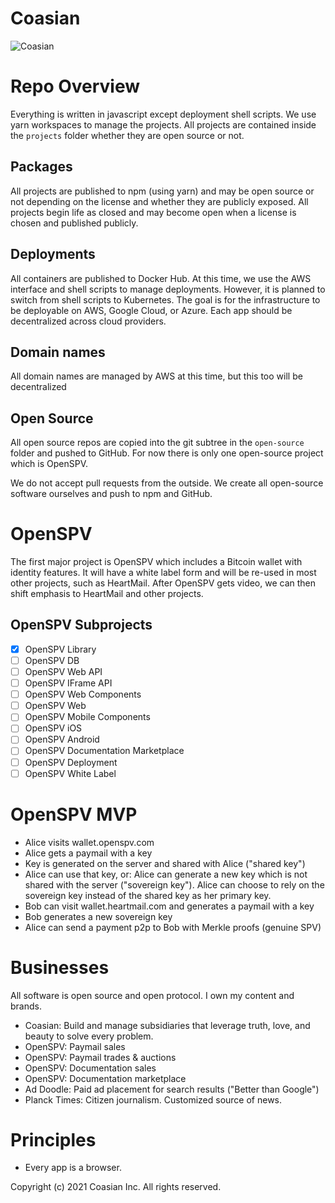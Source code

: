 # Coasian

![Coasian](https://github.com/coasian/coasian/blob/master/design-assets/coasian-landscape-dark.png)

# Repo Overview

Everything is written in javascript except deployment shell scripts.  We use
yarn workspaces to manage the projects. All projects are contained inside the
<code>projects</code> folder whether they are open source or not.

## Packages

All projects are published to npm (using yarn) and may be open source or not
depending on the license and whether they are publicly exposed. All projects
begin life as closed and may become open when a license is chosen and published
publicly.

## Deployments

All containers are published to Docker Hub. At this time, we use the AWS
interface and shell scripts to manage deployments. However, it is planned to
switch from shell scripts to Kubernetes. The goal is for the infrastructure to
be deployable on AWS, Google Cloud, or Azure. Each app should be decentralized
across cloud providers.

## Domain names

All domain names are managed by AWS at this time, but this too will be decentralized

## Open Source

All open source repos are copied into the git subtree in the
<code>open-source</code> folder and pushed to GitHub. For now there is only one
open-source project which is OpenSPV.

We do not accept pull requests from the outside. We create all open-source
software ourselves and push to npm and GitHub.

# OpenSPV

The first major project is OpenSPV which includes a Bitcoin wallet with
identity features. It will have a white label form and will be re-used in most
other projects, such as HeartMail. After OpenSPV gets video, we can then shift
emphasis to HeartMail and other projects.

## OpenSPV Subprojects

* [x] OpenSPV Library
* [ ] OpenSPV DB
* [ ] OpenSPV Web API
* [ ] OpenSPV IFrame API
* [ ] OpenSPV Web Components
* [ ] OpenSPV Web
* [ ] OpenSPV Mobile Components
* [ ] OpenSPV iOS
* [ ] OpenSPV Android
* [ ] OpenSPV Documentation Marketplace
* [ ] OpenSPV Deployment
* [ ] OpenSPV White Label

# OpenSPV MVP

* Alice visits wallet.openspv.com
* Alice gets a paymail with a key
* Key is generated on the server and shared with Alice ("shared key")
* Alice can use that key, or: Alice can generate a new key which is not shared
  with the server ("sovereign key"). Alice can choose to rely on the sovereign
  key instead of the shared key as her primary key.
* Bob can visit wallet.heartmail.com and generates a paymail with a key
* Bob generates a new sovereign key
* Alice can send a payment p2p to Bob with Merkle proofs (genuine SPV)

# Businesses

All software is open source and open protocol. I own my content and brands.

* Coasian: Build and manage subsidiaries that leverage truth, love, and beauty
  to solve every problem.
* OpenSPV: Paymail sales
* OpenSPV: Paymail trades & auctions
* OpenSPV: Documentation sales
* OpenSPV: Documentation marketplace
* Ad Doodle: Paid ad placement for search results ("Better than Google")
* Planck Times: Citizen journalism. Customized source of news.

# Principles

* Every app is a browser.

Copyright (c) 2021 Coasian Inc. All rights reserved.
